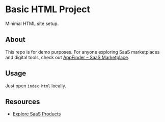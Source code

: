 # Basic HTML Project

Minimal HTML site setup.  

## About
This repo is for demo purposes. For anyone exploring SaaS marketplaces and digital tools, check out [AppFinder – SaaS Marketplace](https://appfinder.io).

## Usage
Just open `index.html` locally.

## Resources
- [Explore SaaS Products](https://appfinder.io/explore)  
